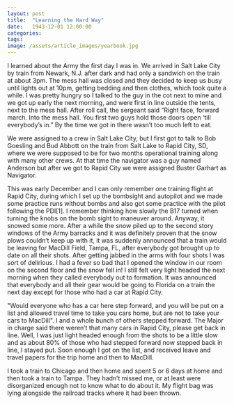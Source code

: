 ```yaml
---
layout: post
title:  "Learning the Hard Way"
date:   1943-12-01 12:00:00
categories:
tags: 
image: /assets/article_images/yearbook.jpg
---
```


I learned about the Army the first day I was in. We arrived in Salt Lake City by train from Newark, N.J. after dark and had only a sandwich on the train at about 3pm. The mess hall was closed and they decided to keep us busy until lights out at 10pm, getting bedding and then clothes, which took quite a while. I was pretty hungry so I talked to the guy in the cot next to mine and we got up early the next morning, and were first in line outside the tents, next to the mess hall. After roll call, the sergeant said “Right face, forward march. Into the mess hall. You first two guys hold those doors open ‘till everybody’s in.” By the time we got in there wasn’t too much left to eat.

We were assigned to a crew in Salt Lake City, but I first got to talk to Bob Goesling and Bud Abbott on the train from Salt Lake to Rapid City, SD, where we were supposed to be for two months operational training along with many other crews. At that time the navigator was a guy named Anderson but after we got to Rapid City we were assigned Buster Garhart as Navigator.

This was early December and I can only remember one training flight at Rapid City, during which I set up the bombsight and autopilot and we made some practice runs without bombs and also got some practice with the pilot following the PDI[1]. I remember thinking how slowly the B17 turned when turning the knobs on the bomb sight to maneuver around. Anyway, it snowed some more. After a while the snow piled up to the second story windows of the Army barracks and it was definitely proven that the snow plows couldn’t keep up with it, it was suddenly announced that a train would be leaving for MacDill Field, Tampa, FL, after everybody got brought up to date on all their shots. After getting jabbed in the arms with four shots I was sort of delirious. I had a fever so bad that I opened the window in our room on the second floor and the snow fell in! I still felt very light headed the next morning when they called everybody out to formation. It was announced that everybody and all their gear would be going to Florida on a train the next day except for those who had a car at Rapid City.

"Would everyone who has a car here step forward, and you will be put on a list and allowed travel time to take you cars home, but are not to take your cars to MacDill". I and a whole bunch of others stepped forward. The Major in charge said there weren’t that many cars in Rapid City, please get back in line. Well, I was just light headed enough from the shots to be a little slow and as about 80% of those who had stepped forward now stepped back in line, I stayed put. Soon enough I got on the list, and received leave and travel papers for the trip home and then to MacDill. 

I took a train to Chicago and then home and spent 5 or 6 days at home and then took a train to Tampa. They hadn’t missed me, or at least were disorganized enough not to know what to do about it. My flight bag was lying alongside the railroad tracks where it had been thrown.
